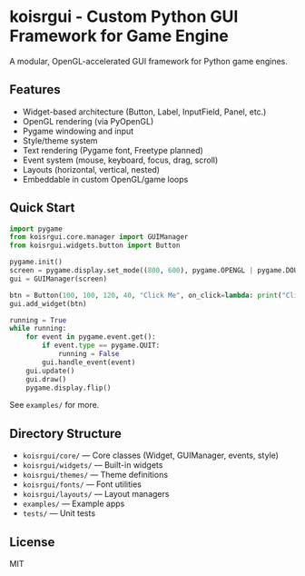 # koisrgui - Custom Python GUI Framework for Game Engine

A modular, OpenGL-accelerated GUI framework for Python game engines.

## Features
- Widget-based architecture (Button, Label, InputField, Panel, etc.)
- OpenGL rendering (via PyOpenGL)
- Pygame windowing and input
- Style/theme system
- Text rendering (Pygame font, Freetype planned)
- Event system (mouse, keyboard, focus, drag, scroll)
- Layouts (horizontal, vertical, nested)
- Embeddable in custom OpenGL/game loops

## Quick Start

```python
import pygame
from koisrgui.core.manager import GUIManager
from koisrgui.widgets.button import Button

pygame.init()
screen = pygame.display.set_mode((800, 600), pygame.OPENGL | pygame.DOUBLEBUF)
gui = GUIManager(screen)

btn = Button(100, 100, 120, 40, "Click Me", on_click=lambda: print("Clicked!"))
gui.add_widget(btn)

running = True
while running:
    for event in pygame.event.get():
        if event.type == pygame.QUIT:
            running = False
        gui.handle_event(event)
    gui.update()
    gui.draw()
    pygame.display.flip()
```

See `examples/` for more.

## Directory Structure
- `koisrgui/core/` — Core classes (Widget, GUIManager, events, style)
- `koisrgui/widgets/` — Built-in widgets
- `koisrgui/themes/` — Theme definitions
- `koisrgui/fonts/` — Font utilities
- `koisrgui/layouts/` — Layout managers
- `examples/` — Example apps
- `tests/` — Unit tests

## License
MIT
